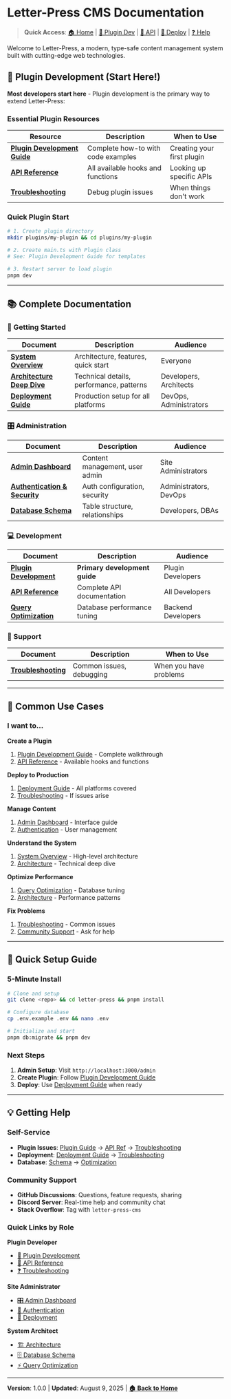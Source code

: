 # Letter-Press CMS Documentation

> **Quick Access**: [🏠 Home](/) | [🔌 Plugin Dev](./Plugin-Development.md) | [📖 API](./API-Reference.md) | [🚀 Deploy](./Deployment.md) | [❓ Help](./Troubleshooting.md)

Welcome to Letter-Press, a modern, type-safe content management system built with cutting-edge web technologies.

## 🔌 Plugin Development (Start Here!)

**Most developers start here** - Plugin development is the primary way to extend Letter-Press:

### Essential Plugin Resources
| Resource | Description | When to Use |
|----------|-------------|-------------|
| **[Plugin Development Guide](./Plugin-Development.md)** | Complete how-to with code examples | Creating your first plugin |
| **[API Reference](./API-Reference.md)** | All available hooks and functions | Looking up specific APIs |
| **[Troubleshooting](./Troubleshooting.md)** | Debug plugin issues | When things don't work |

### Quick Plugin Start
```bash
# 1. Create plugin directory
mkdir plugins/my-plugin && cd plugins/my-plugin

# 2. Create main.ts with Plugin class
# See: Plugin Development Guide for templates

# 3. Restart server to load plugin
pnpm dev
```

---

## 📚 Complete Documentation

### 🚀 Getting Started
| Document | Description | Audience |
|----------|-------------|----------|
| **[System Overview](/)** | Architecture, features, quick start | Everyone |
| **[Architecture Deep Dive](./Architecture.md)** | Technical details, performance, patterns | Developers, Architects |
| **[Deployment Guide](./Deployment.md)** | Production setup for all platforms | DevOps, Administrators |

### 🎛️ Administration
| Document | Description | Audience |
|----------|-------------|----------|
| **[Admin Dashboard](./Admin-Dashboard.md)** | Content management, user admin | Site Administrators |
| **[Authentication & Security](./Authentication-Middleware.md)** | Auth configuration, security | Administrators, DevOps |
| **[Database Schema](./Database-Schema.md)** | Table structure, relationships | Developers, DBAs |

### 💻 Development
| Document | Description | Audience |
|----------|-------------|----------|
| **[Plugin Development](./Plugin-Development.md)** | **Primary development guide** | Plugin Developers |
| **[API Reference](./API-Reference.md)** | Complete API documentation | All Developers |
| **[Query Optimization](./Query-Optimization.md)** | Database performance tuning | Backend Developers |

### 🔧 Support
| Document | Description | When to Use |
|----------|-------------|-------------|
| **[Troubleshooting](./Troubleshooting.md)** | Common issues, debugging | When you have problems |

---

## 🎯 Common Use Cases

### I want to...

**Create a Plugin**
1. [Plugin Development Guide](./Plugin-Development.md) - Complete walkthrough
2. [API Reference](./API-Reference.md) - Available hooks and functions

**Deploy to Production**  
1. [Deployment Guide](./Deployment.md) - All platforms covered
2. [Troubleshooting](./Troubleshooting.md) - If issues arise

**Manage Content**
1. [Admin Dashboard](./Admin-Dashboard.md) - Interface guide
2. [Authentication](./Authentication-Middleware.md) - User management

**Understand the System**
1. [System Overview](/) - High-level architecture
2. [Architecture](./Architecture.md) - Technical deep dive

**Optimize Performance**
1. [Query Optimization](./Query-Optimization.md) - Database tuning
2. [Architecture](./Architecture.md) - Performance patterns

**Fix Problems**
1. [Troubleshooting](./Troubleshooting.md) - Common issues
2. [Community Support](#-getting-help) - Ask for help

---

## 🚀 Quick Setup Guide

### 5-Minute Install
```bash
# Clone and setup
git clone <repo> && cd letter-press && pnpm install

# Configure database  
cp .env.example .env && nano .env

# Initialize and start
pnpm db:migrate && pnpm dev
```

### Next Steps
1. **Admin Setup**: Visit `http://localhost:3000/admin`
2. **Create Plugin**: Follow [Plugin Development Guide](./Plugin-Development.md)
3. **Deploy**: Use [Deployment Guide](./Deployment.md) when ready

---

## 💡 Getting Help

### Self-Service
- **Plugin Issues**: [Plugin Guide](./Plugin-Development.md) → [API Ref](./API-Reference.md) → [Troubleshooting](./Troubleshooting.md)
- **Deployment**: [Deployment Guide](./Deployment.md) → [Troubleshooting](./Troubleshooting.md)
- **Database**: [Schema](./Database-Schema.md) → [Optimization](./Query-Optimization.md)

### Community Support
- **GitHub Discussions**: Questions, feature requests, sharing
- **Discord Server**: Real-time help and community chat
- **Stack Overflow**: Tag with `letter-press-cms`

### Quick Links by Role

**Plugin Developer**
- [🔌 Plugin Development](./Plugin-Development.md)
- [📖 API Reference](./API-Reference.md) 
- [❓ Troubleshooting](./Troubleshooting.md)

**Site Administrator**
- [🎛️ Admin Dashboard](./Admin-Dashboard.md)
- [🔐 Authentication](./Authentication-Middleware.md)
- [🚀 Deployment](./Deployment.md)

**System Architect**
- [🏗️ Architecture](./Architecture.md)
- [🗄️ Database Schema](./Database-Schema.md)
- [⚡ Query Optimization](./Query-Optimization.md)

---

**Version**: 1.0.0 | **Updated**: August 9, 2025 | **[🏠 Back to Home](/)**